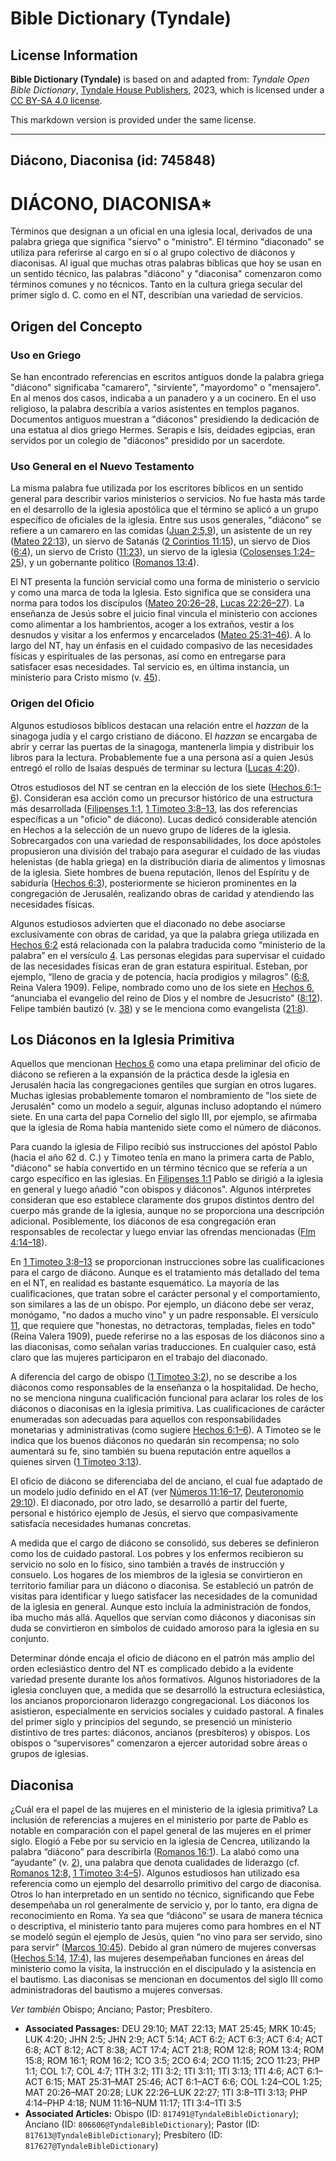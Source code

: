 # Bible Dictionary (Tyndale)

## License Information

**Bible Dictionary (Tyndale)** is based on and adapted from: _Tyndale Open Bible Dictionary_, [Tyndale House Publishers](https://tyndaleopenresources.com/), 2023, which is licensed under a [CC BY-SA 4.0 license](https://creativecommons.org/licenses/by-sa/4.0/legalcode.en).

This markdown version is provided under the same license.



--------------------------------

## Diácono, Diaconisa (id: 745848)

DIÁCONO, DIACONISA\*
====================

Términos que designan a un oficial en una iglesia local, derivados de una palabra griega que significa "siervo" o "ministro". El término "diaconado" se utiliza para referirse al cargo en sí o al grupo colectivo de diáconos y diaconisas. Al igual que muchas otras palabras bíblicas que hoy se usan en un sentido técnico, las palabras "diácono" y "diaconisa" comenzaron como términos comunes y no técnicos. Tanto en la cultura griega secular del primer siglo d. C. como en el NT, describían una variedad de servicios.

Origen del Concepto
-------------------

### Uso en Griego

Se han encontrado referencias en escritos antiguos donde la palabra griega "diácono" significaba "camarero", "sirviente", "mayordomo" o "mensajero". En al menos dos casos, indicaba a un panadero y a un cocinero. En el uso religioso, la palabra describía a varios asistentes en templos paganos. Documentos antiguos muestran a "diáconos" presidiendo la dedicación de una estatua al dios griego Hermes. Serapis e Isis, deidades egipcias, eran servidos por un colegio de "diáconos" presidido por un sacerdote.

### Uso General en el Nuevo Testamento

La misma palabra fue utilizada por los escritores bíblicos en un sentido general para describir varios ministerios o servicios. No fue hasta más tarde en el desarrollo de la iglesia apostólica que el término se aplicó a un grupo específico de oficiales de la iglesia. Entre sus usos generales, "diácono" se refiere a un camarero en las comidas ([Juan 2:5,9](https://ref.ly/John2:5,John2:9)), un asistente de un rey ([Mateo 22:13](https://ref.ly/Matt22:13)), un siervo de Satanás ([2 Corintios 11:15](https://ref.ly/2Cor11:15)), un siervo de Dios ([6:4](https://ref.ly/2Cor6:4)), un siervo de Cristo ([11:23](https://ref.ly/2Cor11:23)), un siervo de la iglesia ([Colosenses 1:24–25](https://ref.ly/Col1:24-Col1:25)), y un gobernante político ([Romanos 13:4](https://ref.ly/Rom13:4)).

El NT presenta la función servicial como una forma de ministerio o servicio y como una marca de toda la Iglesia. Esto significa que se considera una norma para todos los discípulos ([Mateo 20:26–28,](https://ref.ly/Matt20:26-Matt20:28) [Lucas 22:26–27](https://ref.ly/Luke22:26-Luke22:27)). La enseñanza de Jesús sobre el juicio final vincula el ministerio con acciones como alimentar a los hambrientos, acoger a los extraños, vestir a los desnudos y visitar a los enfermos y encarcelados ([Mateo 25:31–46](https://ref.ly/Matt25:31-Matt25:46)). A lo largo del NT, hay un énfasis en el cuidado compasivo de las necesidades físicas y espirituales de las personas, así como en entregarse para satisfacer esas necesidades. Tal servicio es, en última instancia, un ministerio para Cristo mismo (v. [45](https://ref.ly/Matt25:45)).

### Origen del Oficio

Algunos estudiosos bíblicos destacan una relación entre el *hazzan* de la sinagoga judía y el cargo cristiano de diácono. El *hazzan* se encargaba de abrir y cerrar las puertas de la sinagoga, mantenerla limpia y distribuir los libros para la lectura. Probablemente fue a una persona así a quien Jesús entregó el rollo de Isaías después de terminar su lectura ([Lucas 4:20](https://ref.ly/Luke4:20)).

Otros estudiosos del NT se centran en la elección de los siete ([Hechos 6:1–6](https://ref.ly/Acts6:1-Acts6:6)). Consideran esa acción como un precursor histórico de una estructura más desarrollada ([Filipenses 1:1,](https://ref.ly/Phil1:1) [1 Timoteo 3:8–13,](https://ref.ly/1Tim3:8-1Tim3:13) las dos referencias específicas a un "oficio" de diácono). Lucas dedicó considerable atención en Hechos a la selección de un nuevo grupo de líderes de la iglesia. Sobrecargados con una variedad de responsabilidades, los doce apóstoles propusieron una división del trabajo para asegurar el cuidado de las viudas helenistas (de habla griega) en la distribución diaria de alimentos y limosnas de la iglesia. Siete hombres de buena reputación, llenos del Espíritu y de sabiduría ([Hechos 6:3](https://ref.ly/Acts6:3)), posteriormente se hicieron prominentes en la congregación de Jerusalén, realizando obras de caridad y atendiendo las necesidades físicas.

Algunos estudiosos advierten que el diaconado no debe asociarse exclusivamente con obras de caridad, ya que la palabra griega utilizada en [Hechos 6:2](https://ref.ly/Acts6:2) está relacionada con la palabra traducida como “ministerio de la palabra” en el versículo [4](https://ref.ly/Acts6:4). Las personas elegidas para supervisar el cuidado de las necesidades físicas eran de gran estatura espiritual. Esteban, por ejemplo, “lleno de gracia y de potencia, hacía prodigios y milagros” ([6:8](https://ref.ly/Acts6:8), Reina Valera 1909\). Felipe, nombrado como uno de los siete en [Hechos 6](https://ref.ly/Acts6:1-Acts6:15), “anunciaba el evangelio del reino de Dios y el nombre de Jesucristo” ([8:12](https://ref.ly/Acts8:12)). Felipe también bautizó (v. [38](https://ref.ly/Acts8:38)) y se le menciona como evangelista ([21:8](https://ref.ly/Acts21:8)).

Los Diáconos en la Iglesia Primitiva
------------------------------------

Aquellos que mencionan [Hechos 6](https://ref.ly/Acts6:1-Acts6:15) como una etapa preliminar del oficio de diácono se refieren a la expansión de la práctica desde la iglesia en Jerusalén hacia las congregaciones gentiles que surgían en otros lugares. Muchas iglesias probablemente tomaron el nombramiento de "los siete de Jerusalén" como un modelo a seguir, algunas incluso adoptando el número siete. En una carta del papa Cornelio del siglo III, por ejemplo, se afirmaba que la iglesia de Roma había mantenido siete como el número de diáconos.

Para cuando la iglesia de Filipo recibió sus instrucciones del apóstol Pablo (hacia el año 62 d. C.) y Timoteo tenía en mano la primera carta de Pablo, "diácono" se había convertido en un término técnico que se refería a un cargo específico en las iglesias. En [Filipenses 1:1](https://ref.ly/Phil1:1) Pablo se dirigió a la iglesia en general y luego añadió "con obispos y diáconos". Algunos intérpretes consideran que eso establece claramente dos grupos distintos dentro del cuerpo más grande de la iglesia, aunque no se proporciona una descripción adicional. Posiblemente, los diáconos de esa congregación eran responsables de recolectar y luego enviar las ofrendas mencionadas ([Flm 4:14–18](https://ref.ly/Phil4:14-Phil4:18)).

En [1 Timoteo 3:8–13](https://ref.ly/1Tim3:8-1Tim3:13) se proporcionan instrucciones sobre las cualificaciones para el cargo de diácono. Aunque es el tratamiento más detallado del tema en el NT, en realidad es bastante esquemático. La mayoría de las cualificaciones, que tratan sobre el carácter personal y el comportamiento, son similares a las de un obispo. Por ejemplo, un diácono debe ser veraz, monógamo, "no dados a mucho vino" y un padre responsable. El versículo [11](https://ref.ly/1Tim3:11), que requiere que "honestas, no detractoras, templadas, fieles en todo" (Reina Valera 1909\), puede referirse no a las esposas de los diáconos sino a las diaconisas, como señalan varias traducciones. En cualquier caso, está claro que las mujeres participaron en el trabajo del diaconado.

A diferencia del cargo de obispo ([1 Timoteo 3:2](https://ref.ly/1Tim3:2)), no se describe a los diáconos como responsables de la enseñanza o la hospitalidad. De hecho, no se menciona ninguna cualificación funcional para aclarar los roles de los diáconos o diaconisas en la iglesia primitiva. Las cualificaciones de carácter enumeradas son adecuadas para aquellos con responsabilidades monetarias y administrativas (como sugiere [Hechos 6:1–6](https://ref.ly/Acts6:1-Acts6:6)). A Timoteo se le indica que los buenos diáconos no quedarán sin recompensa; no solo aumentará su fe, sino también su buena reputación entre aquellos a quienes sirven ([1 Timoteo 3:13](https://ref.ly/1Tim3:13)).

El oficio de diácono se diferenciaba del de anciano, el cual fue adaptado de un modelo judío definido en el AT (ver [Números 11:16–17,](https://ref.ly/Num11:16-Num11:17) [Deuteronomio 29:10](https://ref.ly/Deut29:10)). El diaconado, por otro lado, se desarrolló a partir del fuerte, personal e histórico ejemplo de Jesús, el siervo que compasivamente satisfacía necesidades humanas concretas.

A medida que el cargo de diácono se consolidó, sus deberes se definieron como los de cuidado pastoral. Los pobres y los enfermos recibieron su servicio no solo en lo físico, sino también a través de instrucción y consuelo. Los hogares de los miembros de la iglesia se convirtieron en territorio familiar para un diácono o diaconisa. Se estableció un patrón de visitas para identificar y luego satisfacer las necesidades de la comunidad de la iglesia en general. Aunque esto incluía la administración de fondos, iba mucho más allá. Aquellos que servían como diáconos y diaconisas sin duda se convirtieron en símbolos de cuidado amoroso para la iglesia en su conjunto.

Determinar dónde encaja el oficio de diácono en el patrón más amplio del orden eclesiástico dentro del NT es complicado debido a la evidente variedad presente durante los años formativos. Algunos historiadores de la iglesia concluyen que, a medida que se desarrolló la estructura eclesiástica, los ancianos proporcionaron liderazgo congregacional. Los diáconos los asistieron, especialmente en servicios sociales y cuidado pastoral. A finales del primer siglo y principios del segundo, se presenció un ministerio distintivo de tres partes: diáconos, ancianos (presbíteros) y obispos. Los obispos o “supervisores” comenzaron a ejercer autoridad sobre áreas o grupos de iglesias.

Diaconisa
---------

¿Cuál era el papel de las mujeres en el ministerio de la iglesia primitiva? La inclusión de referencias a mujeres en el ministerio por parte de Pablo es notable en comparación con el papel general de las mujeres en el primer siglo. Elogió a Febe por su servicio en la iglesia de Cencrea, utilizando la palabra “diácono” para describirla ([Romanos 16:1](https://ref.ly/Rom16:1)). La alabó como una “ayudante” (v. [2](https://ref.ly/Rom16:2)), una palabra que denota cualidades de liderazgo (cf. [Romanos 12:8,](https://ref.ly/Rom12:8) [1 Timoteo 3:4–5](https://ref.ly/1Tim3:4-1Tim3:5)). Algunos estudiosos han utilizado esa referencia como un ejemplo del desarrollo primitivo del cargo de diaconisa. Otros lo han interpretado en un sentido no técnico, significando que Febe desempeñaba un rol generalmente de servicio y, por lo tanto, era digna de reconocimiento en Roma. Ya sea que “diácono” se usara de manera técnica o descriptiva, el ministerio tanto para mujeres como para hombres en el NT se modeló según el ejemplo de Jesús, quien “no vino para ser servido, sino para servir” ([Marcos 10:45](https://ref.ly/Mark10:45)). Debido al gran número de mujeres conversas ([Hechos 5:14,](https://ref.ly/Acts5:14) [17:4](https://ref.ly/Acts17:4)), las mujeres desempeñaban funciones en áreas del ministerio como la visita, la instrucción en el discipulado y la asistencia en el bautismo. Las diaconisas se mencionan en documentos del siglo III como administradoras del bautismo a mujeres conversas.

*Ver también* Obispo; Anciano; Pastor; Presbítero.

* **Associated Passages:** DEU 29:10; MAT 22:13; MAT 25:45; MRK 10:45; LUK 4:20; JHN 2:5; JHN 2:9; ACT 5:14; ACT 6:2; ACT 6:3; ACT 6:4; ACT 6:8; ACT 8:12; ACT 8:38; ACT 17:4; ACT 21:8; ROM 12:8; ROM 13:4; ROM 15:8; ROM 16:1; ROM 16:2; 1CO 3:5; 2CO 6:4; 2CO 11:15; 2CO 11:23; PHP 1:1; COL 1:7; COL 4:7; 1TH 3:2; 1TI 3:2; 1TI 3:11; 1TI 3:13; 1TI 4:6; ACT 6:1–ACT 6:15; MAT 25:31–MAT 25:46; ACT 6:1–ACT 6:6; COL 1:24–COL 1:25; MAT 20:26–MAT 20:28; LUK 22:26–LUK 22:27; 1TI 3:8–1TI 3:13; PHP 4:14–PHP 4:18; NUM 11:16–NUM 11:17; 1TI 3:4–1TI 3:5
* **Associated Articles:** Obispo (ID: `817491@TyndaleBibleDictionary`); Anciano (ID: `806606@TyndaleBibleDictionary`); Pastor (ID: `817613@TyndaleBibleDictionary`); Presbítero (ID: `817627@TyndaleBibleDictionary`)

